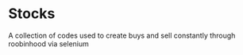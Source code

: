 # Stocks
A collection of codes used to create buys and sell constantly through roobinhood via selenium
